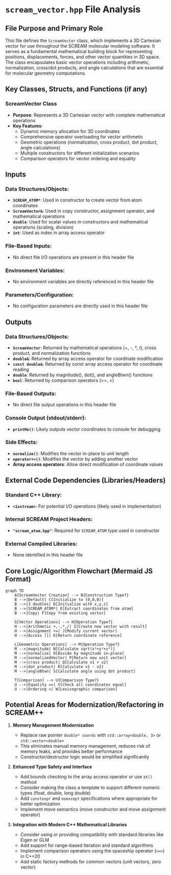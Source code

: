 # `scream_vector.hpp` File Analysis

## File Purpose and Primary Role

This file defines the `ScreamVector` class, which implements a 3D Cartesian vector for use throughout the SCREAM molecular modeling software. It serves as a fundamental mathematical building block for representing positions, displacements, forces, and other vector quantities in 3D space. The class encapsulates basic vector operations including arithmetic, normalization, cross/dot products, and angle calculations that are essential for molecular geometry computations.

## Key Classes, Structs, and Functions (if any)

### ScreamVector Class

- **Purpose**: Represents a 3D Cartesian vector with complete mathematical operations
- **Key Features**:
  - Dynamic memory allocation for 3D coordinates
  - Comprehensive operator overloading for vector arithmetic
  - Geometric operations (normalization, cross product, dot product, angle calculations)
  - Multiple constructors for different initialization scenarios
  - Comparison operators for vector ordering and equality

## Inputs

### Data Structures/Objects:

- **`SCREAM_ATOM*`**: Used in constructor to create vector from atom coordinates
- **`ScreamVector&`**: Used in copy constructor, assignment operator, and mathematical operations
- **`double`**: Used for scalar values in constructors and mathematical operations (scaling, division)
- **`int`**: Used as index in array access operator

### File-Based Inputs:

- No direct file I/O operations are present in this header file

### Environment Variables:

- No environment variables are directly referenced in this header file

### Parameters/Configuration:

- No configuration parameters are directly used in this header file

## Outputs

### Data Structures/Objects:

- **`ScreamVector`**: Returned by mathematical operations (+, -, \*, /), cross product, and normalization functions
- **`double&`**: Returned by array access operator for coordinate modification
- **`const double&`**: Returned by const array access operator for coordinate reading
- **`double`**: Returned by magnitude(), dot(), and angleBtwn() functions
- **`bool`**: Returned by comparison operators (==, <)

### File-Based Outputs:

- No direct file output operations in this header file

### Console Output (stdout/stderr):

- **`printMe()`**: Likely outputs vector coordinates to console for debugging

### Side Effects:

- **`normalize()`**: Modifies the vector in-place to unit length
- **`operator+=()`**: Modifies the vector by adding another vector
- **Array access operators**: Allow direct modification of coordinate values

## External Code Dependencies (Libraries/Headers)

### Standard C++ Library:

- **`<iostream>`**: For potential I/O operations (likely used in implementation)

### Internal SCREAM Project Headers:

- **`"scream_atom.hpp"`**: Required for `SCREAM_ATOM` type used in constructor

### External Compiled Libraries:

- None identified in this header file

## Core Logic/Algorithm Flowchart (Mermaid JS Format)

```mermaid
graph TD
    A[ScreamVector Creation] --> B{Construction Type?}
    B -->|Default| C[Initialize to (0,0,0)]
    B -->|3 doubles| D[Initialize with x,y,z]
    B -->|SCREAM_ATOM*| E[Extract coordinates from atom]
    B -->|Copy| F[Copy from existing vector]

    G[Vector Operations] --> H{Operation Type?}
    H -->|Arithmetic +,-,*,/| I[Create new vector with result]
    H -->|Assignment +=| J[Modify current vector]
    H -->|Access []| K[Return coordinate reference]

    L[Geometric Operations] --> M{Operation Type?}
    M -->|magnitude| N[Calculate sqrt(x²+y²+z²)]
    M -->|normalize| O[Divide by magnitude in-place]
    M -->|normalizedVector| P[Return new unit vector]
    M -->|cross product| Q[Calculate v1 × v2]
    M -->|dot product| R[Calculate v1 · v2]
    M -->|angleBtwn| S[Calculate angle using dot product]

    T[Comparison] --> U{Comparison Type?}
    U -->|Equality ==| V[Check all coordinates equal]
    U -->|Ordering <| W[Lexicographic comparison]
```

## Potential Areas for Modernization/Refactoring in SCREAM++

1. **Memory Management Modernization**

   - Replace raw pointer `double* coords` with `std::array<double, 3>` or `std::vector<double>`
   - This eliminates manual memory management, reduces risk of memory leaks, and provides better performance
   - Constructor/destructor logic would be simplified significantly

2. **Enhanced Type Safety and Interface**

   - Add bounds checking to the array access operator or use `at()` method
   - Consider making the class a template to support different numeric types (float, double, long double)
   - Add `constexpr` and `noexcept` specifications where appropriate for better optimization
   - Implement move semantics (move constructor and move assignment operator)

3. **Integration with Modern C++ Mathematical Libraries**
   - Consider using or providing compatibility with standard libraries like Eigen or GLM
   - Add support for range-based iteration and standard algorithms
   - Implement comparison operators using the spaceship operator (`<=>`) in C++20
   - Add static factory methods for common vectors (unit vectors, zero vector)

